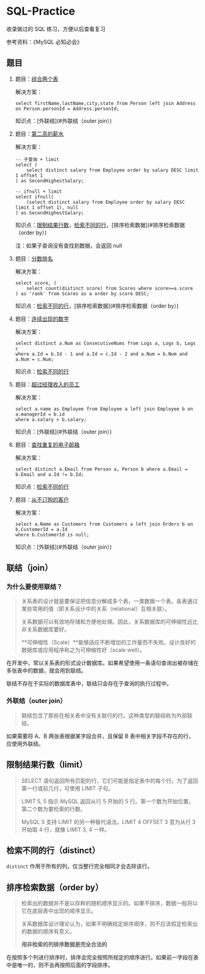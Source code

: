 # SQL-Practice

收录做过的 SQL 练习，方便以后查看复习

参考资料：《MySQL 必知必会》



## 题目

1. 题目：[组合两个表](https://leetcode-cn.com/problems/combine-two-tables/)

   解决方案：

   ```mysql
   select firstName,lastName,city,state from Person left join Address on Person.personId = Address.personId;
   ```

   知识点：[外联结](#外联结（outer join）)

   

2. 题目：[第二高的薪水](https://leetcode-cn.com/problems/second-highest-salary/)

   解决方案：

   ```mysql
   -- 子查询 + limit
   select (
       select distinct salary from Employee order by salary DESC limit 1 offset 1
   ) as SecondHighestSalary;
   
   -- ifnull + limit
   select ifnull(
       (select distinct salary from Employee order by salary DESC limit 1 offset 1), null
   ) as SecondHighestSalary;
   ```

   知识点：[限制结果行数](#限制结果行数（limit）)，[检索不同的行](#检索不同的行（distinct）)，[排序检索数据](#排序检索数据（order by）)

   注：如果子查询没有查找到数据，会返回 null

   

3. 题目：[分数排名](https://leetcode-cn.com/problems/rank-scores/)

   解决方案：

   ```mysql
   select score, (
       select count(distinct score) from Scores where score>=a.score
   ) as 'rank' from Scores as a order by score DESC;
   ```

   知识点：[检索不同的行](#检索不同的行（distinct）)，[排序检索数据](#排序检索数据（order by）)
   
   
   
4. 题目：[连续出现的数字](https://leetcode-cn.com/problems/consecutive-numbers/)

   解决方案：

   ```mysql
   select distinct a.Num as ConsecutiveNums from Logs a, Logs b, Logs c 
   where a.Id = b.Id - 1 and a.Id = c.Id - 2 and a.Num = b.Num and a.Num = c.Num;
   ```

   知识点：[检索不同的行](#检索不同的行（distinct）)

   

5. 题目：[超过经理收入的员工](https://leetcode-cn.com/problems/employees-earning-more-than-their-managers/)

   解决方案：

   ```mysql
   select a.name as Employee from Employee a left join Employee b on a.managerId = b.id 
   where a.salary > b.salary;
   ```

   知识点：[外联结](#外联结（outer join）)

   

6. 题目：[查找重复的电子邮箱](https://leetcode-cn.com/problems/duplicate-emails/)

   解决方案：

   ```mysql
   select distinct a.Email from Person a, Person b where a.Email = b.Email and a.Id != b.Id;
   ```

   知识点：[检索不同的行](#检索不同的行（distinct）)

   

7. 题目：[从不订购的客户](https://leetcode-cn.com/problems/customers-who-never-order/)

   解决方案：

   ```mysql
   select a.Name as Customers from Customers a left join Orders b on b.CustomerId = a.Id
   where b.CustomerId is null;
   ```

   知识点：[外联结](#外联结（outer join）)



## 联结（join）

### 为什么要使用联结？

> 关系表的设计就是要保证把信息分解成多个表，一类数据一个表。各表通过某些常用的值（即关系设计中的关系（relational）互相关联）。
>
> 关系数据可以有效地存储和方便地处理。因此，关系数据库的可伸缩性远比非关系数据库要好。
>
> **可伸缩性（Scale）**能够适应不断增加的工作量而不失败。设计良好的数据库或应用程序称之为可伸缩性好（scale well）。

在开发中，常以关系表的形式设计数据库。如果希望使用一条语句查询出被存储在多张表中的数据，就会用到联结。

联结不存在于实际的数据库表中，联结只会存在于查询的执行过程中。

### 外联结（outer join）

> 联结包含了那些在相关表中没有关联行的行。这种类型的联结称为外部联结。

如果需要将 A、B 两张表根据某字段合并，且保留 B 表中相关字段不存在的行，应使用外联结。



## 限制结果行数（limit）

> SELECT 语句返回所有匹配的行，它们可能是指定表中的每个行。为了返回第一行或前几行，可使用 LIMIT 子句。
>
> LIMIT 5, 5 指示 MySQL 返回从行 5 开始的 5 行。第一个数为开始位置，第二个数为要检索的行数。
>
> MySQL 5 支持 LIMIT 的另一种替代语法。LIMIT 4 OFFSET 3 意为从行 3 开始取 4 行，就像 LIMIT 3, 4 一样。



## 检索不同的行（distinct）

`distinct` 作用于所有的列，仅当整行完全相同才会去除该行。



## 排序检索数据（order by）

> 检索出的数据并不是以存粹的随机顺序显示的。如果不排序，数据一般将以它在底层表中出现的顺序显示。
>
> 关系数据库设计理论认为，如果不明确规定排序顺序，则不应该假定检索出的数据的顺序有意义。
>
> **用非检索的列排序数据是完全合法的**

在按照多个列进行排序时，排序会完全按照所规定的顺序进行。如果前一字段在表中是唯一的，则不会再按照后面的字段排序。